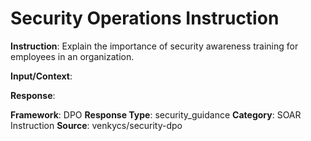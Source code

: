 # Security Operations Instruction

**Instruction**: Explain the importance of security awareness training for employees in an organization.

**Input/Context**: 

**Response**: 

**Framework**: DPO
**Response Type**: security_guidance
**Category**: SOAR Instruction
**Source**: venkycs/security-dpo
